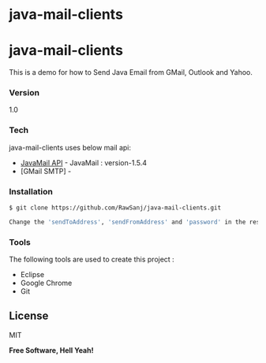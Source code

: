# java-mail-clients


# java-mail-clients

This is a demo for how to Send Java Email from GMail, Outlook and Yahoo.

### Version
1.0

### Tech

java-mail-clients uses below mail api:

* [JavaMail API] - JavaMail : version-1.5.4 
* [GMail SMTP] - 

### Installation

```sh
$ git clone https://github.com/RawSanj/java-mail-clients.git
```
```sh
Change the 'sendToAddress', 'sendFromAddress' and 'password' in the respective E-Mail client app and run as Java Application.
```

### Tools

The following tools are used to create this project :

* Eclipse
* Google Chrome
* Git

License
----

MIT


**Free Software, Hell Yeah!**

[//]: # (These are reference links used in the body of this note and get stripped out when the markdown processor does its job. There is no need to format nicely because it shouldn't be seen. Thanks SO - http://stackoverflow.com/questions/4823468/store-comments-in-markdown-syntax)

   [JavaMail API]: <http://www.oracle.com/technetwork/java/javamail/index.html>
   [JavaMail API]: <http://www.oracle.com/technetwork/java/javamail/index.html>
